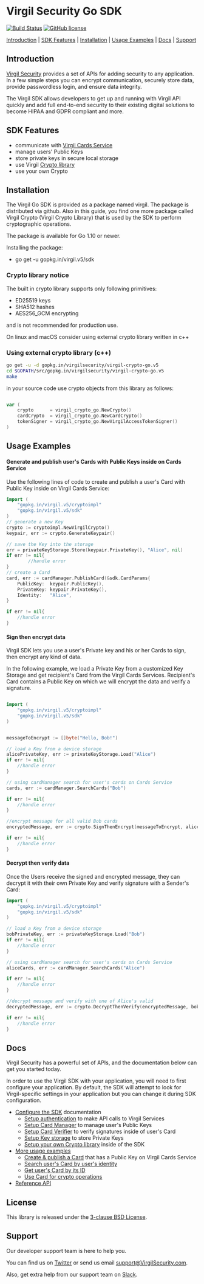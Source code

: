 # Virgil Security Go SDK

[![Build Status](https://travis-ci.org/go-virgil/virgil.png?branch=v5)](https://travis-ci.org/go-virgil/virgil)
[![GitHub license](https://img.shields.io/badge/license-BSD%203--Clause-blue.svg)](https://github.com/VirgilSecurity/virgil/blob/master/LICENSE)


[Introduction](#installation) | [SDK Features](#sdk-features) | [Installation](#installation) | [Usage Examples](#usage-examples) | [Docs](#docs) | [Support](#support)



## Introduction

[Virgil Security](https://virgilsecurity.com) provides a set of APIs for adding security to any application. In a few simple steps you can encrypt communication, securely store data, provide passwordless login, and ensure data integrity.

The Virgil SDK allows developers to get up and running with Virgil API quickly and add full end-to-end security to their existing digital solutions to become HIPAA and GDPR compliant and more.

## SDK Features
- communicate with [Virgil Cards Service][_cards_service]
- manage users' Public Keys
- store private keys in secure local storage
- use Virgil [Crypto library][_virgil_crypto]
- use your own Crypto


## Installation

The Virgil Go SDK is provided as a package named virgil. The package is distributed via github. Also in this guide, you find one more package called Virgil Crypto (Virgil Crypto Library) that is used by the SDK to perform cryptographic operations.

The package is available for Go 1.10 or newer.

Installing the package:

- go get -u gopkg.in/virgil.v5/sdk


### Crypto library notice

The built in crypto library supports only following primitives:

- ED25519 keys
- SHA512 hashes
- AES256_GCM encrypting

and is not recommended for production use.

On linux and macOS consider using external crypto library written in c++

### Using external crypto library (c++)

```bash
go get -u -d gopkg.in/virgilsecurity/virgil-crypto-go.v5
cd $GOPATH/src/gopkg.in/virgilsecurity/virgil-crypto-go.v5
make
```

in your source code use crypto objects from this library as follows:

```go

var (
	crypto      = virgil_crypto_go.NewCrypto()
	cardCrypto  = virgil_crypto_go.NewCardCrypto()
	tokenSigner = virgil_crypto_go.NewVirgilAccessTokenSigner()
)
```


## Usage Examples

#### Generate and publish user's Cards with Public Keys inside on Cards Service
Use the following lines of code to create and publish a user's Card with Public Key inside on Virgil Cards Service:

```go
import (
	"gopkg.in/virgil.v5/cryptoimpl"
	"gopkg.in/virgil.v5/sdk"
)
// generate a new Key
crypto := cryptoimpl.NewVirgilCrypto()
keypair, err := crypto.GenerateKeypair()

// save the Key into the storage
err = privateKeyStorage.Store(keypair.PrivateKey(), "Alice", nil)
if err != nil{
		//handle error
}
// create a Card
card, err := cardManager.PublishCard(&sdk.CardParams{
	PublicKey:  keypair.PublicKey(),
	PrivateKey: keypair.PrivateKey(),
	Identity:   "Alice",
}

if err != nil{
	//handle error
}
```

#### Sign then encrypt data

Virgil SDK lets you use a user's Private key and his or her Cards to sign, then encrypt any kind of data.

In the following example, we load a Private Key from a customized Key Storage and get recipient's Card from the Virgil Cards Services. Recipient's Card contains a Public Key on which we will encrypt the data and verify a signature.

```go

import (
	"gopkg.in/virgil.v5/cryptoimpl"
	"gopkg.in/virgil.v5/sdk"
)


messageToEncrypt := []byte("Hello, Bob!")

// load a Key from a device storage
alicePrivateKey, err := privateKeyStorage.Load("Alice")
if err != nil{
	//handle error
}

// using cardManager search for user's cards on Cards Service
cards, err := cardManager.SearchCards("Bob")

if err != nil{
	//handle error
}

//encrypt message for all valid Bob cards
encryptedMessage, err := crypto.SignThenEncrypt(messageToEncrypt, alicePrivateKey, cards.ExtractPublicKeys()...)

if err != nil{
	//handle error
}

```

#### Decrypt then verify data
Once the Users receive the signed and encrypted message, they can decrypt it with their own Private Key and verify signature with a Sender's Card:

```go
import (
	"gopkg.in/virgil.v5/cryptoimpl"
	"gopkg.in/virgil.v5/sdk"
)

// load a Key from a device storage
bobPrivateKey, err := privateKeyStorage.Load("Bob")
if err != nil{
	//handle error
}

// using cardManager search for user's cards on Cards Service
aliceCards, err := cardManager.SearchCards("Alice")

if err != nil{
	//handle error
}

//decrypt message and verify with one of Alice's valid
decryptedMessage, err := crypto.DecryptThenVerify(encryptedMessage, bobPrivateKey, cards.ExtractPublicKeys()...)

if err != nil{
	//handle error
}

```

## Docs
Virgil Security has a powerful set of APIs, and the documentation below can get you started today.

In order to use the Virgil SDK with your application, you will need to first configure your application. By default, the SDK will attempt to look for Virgil-specific settings in your application but you can change it during SDK configuration.

* [Configure the SDK][_configure_sdk] documentation
  * [Setup authentication][_setup_authentication] to make API calls to Virgil Services
  * [Setup Card Manager][_card_manager] to manage user's Public Keys
  * [Setup Card Verifier][_card_verifier] to verify signatures inside of user's Card
  * [Setup Key storage][_key_storage] to store Private Keys
  * [Setup your own Crypto library][_own_crypto] inside of the SDK
* [More usage examples][_more_examples]
  * [Create & publish a Card][_create_card] that has a Public Key on Virgil Cards Service
  * [Search user's Card by user's identity][_search_card]
  * [Get user's Card by its ID][_get_card]
  * [Use Card for crypto operations][_use_card]
* [Reference API][_reference_api]


## License

This library is released under the [3-clause BSD License](LICENSE).

## Support
Our developer support team is here to help you.

You can find us on [Twitter](https://twitter.com/VirgilSecurity) or send us email support@VirgilSecurity.com.

Also, get extra help from our support team on [Slack](https://join.slack.com/t/VirgilSecurity/shared_invite/enQtMjg4MDE4ODM3ODA4LTc2OWQwOTQ3YjNhNTQ0ZjJiZDc2NjkzYjYxNTI0YzhmNTY2ZDliMGJjYWQ5YmZiOGU5ZWEzNmJiMWZhYWVmYTM).

[_virgil_crypto]: https://github.com/VirgilSecurity/virgil-crypto-go/tree/master
[_cards_service]: https://developer.virgilsecurity.com/docs/api-reference/card-service/v5
[_use_card]: https://developer.virgilsecurity.com/docs/go/how-to/public-key-management/use-card-for-crypto-operation
[_get_card]: https://developer.virgilsecurity.com/docs/go/how-to/public-key-management/get-card
[_search_card]: https://developer.virgilsecurity.com/docs/go/how-to/public-key-management/search-card
[_create_card]: https://developer.virgilsecurity.com/docs/go/how-to/public-key-management/create-card
[_own_crypto]: https://developer.virgilsecurity.com/docs/go/how-to/setup/setup-own-crypto-library
[_key_storage]: https://developer.virgilsecurity.com/docs/go/how-to/setup/setup-key-storage
[_card_verifier]: https://developer.virgilsecurity.com/docs/go/how-to/setup/setup-card-verifier
[_card_manager]: https://developer.virgilsecurity.com/docs/go/how-to/setup/setup-card-manager
[_setup_authentication]: https://developer.virgilsecurity.com/docs/go/how-to/setup/setup-authentication
[_reference_api]: https://developer.virgilsecurity.com/docs/api-reference
[_configure_sdk]: https://developer.virgilsecurity.com/docs/how-to#sdk-configuration
[_more_examples]: https://developer.virgilsecurity.com/docs/how-to#public-key-management
